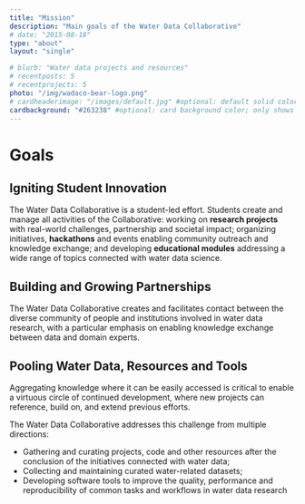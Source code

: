 ```yaml
---
title: "Mission"
description: "Main goals of the Water Data Collaborative"
# date: "2015-08-18"
type: "about"
layout: "single"

# blurb: "Water data projects and resources"
# recentposts: 5
# recentprojects: 5
photo: "/img/wadaco-bear-logo.png"
# cardheaderimage: "/images/default.jpg" #optional: default solid color if unset
cardbackground: "#263238" #optional: card background color; only shows when no image specified
---
```

# Goals

## Igniting Student Innovation

The Water Data Collaborative is a student-led effort.
Students create and manage all activities of the Collaborative:
working on **research projects** with real-world challenges, partnership and societal impact;
organizing initiatives, **hackathons** and events enabling community outreach and knowledge exchange;
and developing **educational modules** addressing a wide range of topics connected with water data science.

## Building and Growing Partnerships

The Water Data Collaborative creates and facilitates contact between the diverse community of people and institutions involved in water data research,
with a particular emphasis on enabling knowledge exchange between data and domain experts.

## Pooling Water Data, Resources and Tools

Aggregating knowledge where it can be easily accessed is critical to enable a virtuous circle of continued development,
where new projects can reference, build on, and extend previous efforts.

The Water Data Collaborative addresses this challenge from multiple directions:

- Gathering and curating projects, code and other resources after the conclusion of the initiatives connected with water data;
- Collecting and maintaining curated water-related datasets;
- Developing software tools to improve the quality, performance and reproducibility of common tasks and workflows in water data research